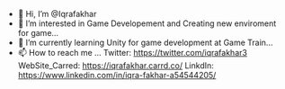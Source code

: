 - 👋 Hi, I’m @Iqrafakhar
- 👀 I’m interested in Game Developement and Creating new enviroment for game...
- 🌱 I’m currently learning Unity for game development at Game Train...
- 📫 How to reach me ...
Twitter: https://twitter.com/iqrafakhar3  WebSite_Carred: https://iqrafakhar.carrd.co/  LinkdIn: https://www.linkedin.com/in/iqra-fakhar-a54544205/
<!---
Iqrafakhar/Iqrafakhar is a ✨ special ✨ repository because its `README.md` (this file) appears on your GitHub profile.
You can click the Preview link to take a look at your changes.
--->
